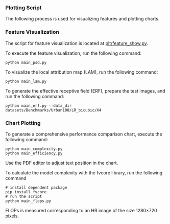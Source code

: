 ### Plotting Script
The following process is used for visualizing features and plotting charts.
 
 
### Feature Visualization
The script for feature visualization is located at [plt/feature_show.py](feature_show.py). 

To execute the feature visualization, run the following command:
```
python main_psd.py
```

To visualize the local attribution map (LAM), run the following command:
```
python main_lam.py 
```

To generate the effective receptive field (ERF), prepare the test images, and run the following command:
```
python main_erf.py --data_dir datasets/Benchmarks/Urban100/LR_bicubic/X4
```



### Chart Plotting
To generate a comprehensive performance comparison chart, execute the following command:
```
python main_complexity.py
python main_efficiency.py
```
Use the PDF editor to adjust text position in the chart.

To calculate the model complexity with the fvcore library, run the following command 
```
# install dependent package
pip install fvcore
# run the script
python main_flops.py 
```
FLOPs is measured corresponding to an HR image of the size 1280×720 pixels.

